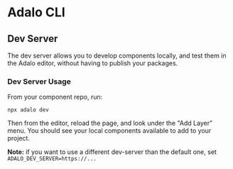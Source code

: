 # Adalo CLI

## Dev Server

The dev server allows you to develop components locally, and test them in the Adalo editor, without having to publish your packages.

### Dev Server Usage

From your component repo, run:

```
npx adalo dev
```

Then from the editor, reload the page, and look under the "Add Layer" menu. You should see your local components available to add to your project.

**Note:** if you want to use a different dev-server than the default one, set `ADALO_DEV_SERVER=https://...`

